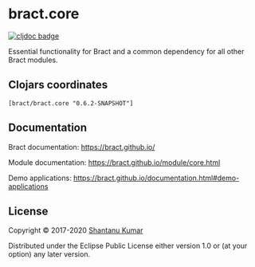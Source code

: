 # bract.core

[![cljdoc badge](https://cljdoc.org/badge/bract/bract.core)](https://cljdoc.org/d/bract/bract.core)

Essential functionality for Bract and a common dependency for all other Bract modules.


## Clojars coordinates

`[bract/bract.core "0.6.2-SNAPSHOT"]`


## Documentation

Bract documentation: https://bract.github.io/

Module documentation: https://bract.github.io/module/core.html

Demo applications: https://bract.github.io/documentation.html#demo-applications


## License

Copyright © 2017-2020 [Shantanu Kumar](https://github.com/kumarshantanu)

Distributed under the Eclipse Public License either version 1.0 or (at
your option) any later version.
